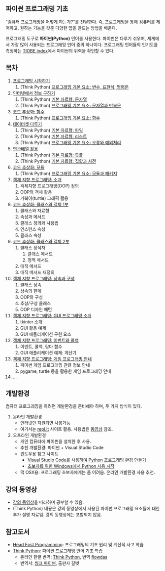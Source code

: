 ## 파이썬 프로그래밍 기초

"컴퓨터 프로그래밍을 어떻게 하는가?"를 전달한다.
즉, 프로그래밍을 통해 컴퓨터를 제어하고, 원하는 기능을 갖춘 다양한 앱을 만드는 방법을 배운다.

프로그래밍 도구로 **파이썬(Python)** 언어를 사용한다.
파이썬은 다루기 쉬우며, 세계에서 가장 많이 사용되는 프로그래밍 언어 중의 하나이다.
프로그래밍 언어들의 인기도를 측정하는 
[TIOBE Index](https://www.tiobe.com/tiobe-index/)에서 
파이썬의 위력을 확인할 수 있다.

## 목차

1. [프로그래밍 시작하기](./notebooks/PiPy01A-ProgrammingStart.ipynb)
    1. (Think Python) [프로그래밍 기본 요소: 변수, 표현식, 명령문](./notebooks/PiPy01B-Variables_Expressions_Commands.ipynb)
1. [인터넷에서 정보 구하기](./notebooks/PiPy02A-InfoFromInternet.ipynb)
    1. (Think Python) [기본 자료형: 문자열](./notebooks/PiPy02B-Strings.ipynb)
    1. (Think Python) [프로그래밍 기본 요소: 문자열과 반복문](./notebooks/PiPy02C-StringsAndLoops.ipynb)
1. [코드 추상화: 함수](./notebooks/PiPy03A-FunctionAbstraction.ipynb)
    1. (Think Python) [프로그래밍 기본 요소: 함수](./notebooks/PiPy03B-Functions.ipynb)
1. [데이터셋 다루기](./notebooks/PiPy04A-DataSets.ipynb)
    1. (Think Python) [기본 자료형: 파일](./notebooks/PiPy04B-Files.ipynb)
    1. (Think Python) [기본 자료형: 리스트](./notebooks/PiPy04C-Lists.ipynb)
    1. (Think Python) [프로그래밍 기본 요소: 오류와 예외처리](./notebooks/PiPy04D-ErrorsAndExceptions.ipynb)
1. [연관배열 활용](./notebooks/PiPy05A-AssociativeArrays.ipynb)
    1. (Think Python) [기본 자료형: 튜플](./notebooks/PiPy05B-Tuples.ipynb)
    1. (Think Python) [기본 자료형: 집합과 사전](./notebooks/PiPy05C-SetsAndDictionaries.ipynb)
1. [코드 추상화: 모듈](./notebooks/PiPy06A-ModularProgramming.ipynb)
    1. (Think Python) [프로그래밍 기본 요소: 모듈과 패키지](./notebooks/PiPy06B-ModulesAndPackages.ipynb)
1. [객체 지향 프로그래밍: 소개](./notebooks/PiPy07-OOP_Introduction.ipynb)
    1. 객체지향 프로그래밍(OOP) 정의
    1. OOP와 객체 활용
    1. 거북이(turtle) 그래픽 활용
1. [코드 추상화: 클래스와 객체 1부](./notebooks/PiPy08-ClassesAndInstances_Part1.ipynb)
    1. 클래스와 자료형
    1. 속성과 메서드
    1. 클래스 정의와 사용법
    1. 인스턴스 속성
    1. 클래스 속성
1. [코드 추상화: 클래스와 객체 2부](./notebooks/PiPy09-ClassesAndInstances_Part2.ipynb)
    1. 클래스 장식자
        1. 클래스 메서드
        1. 정적 메서드
    1. 매직 메서드
    1. 매직 메서드 재정의
1. [객체 지향 프로그래밍: 상속과 구성](./notebooks/PiPy10-OOP_InheritanceAndComposition.ipynb)
    1. 클래스 상속
    1. 상속의 한계
    1. OOP와 구성
    1. 추상/구상 클래스
    1. OOP 디자인 패턴
1. [객체 지향 프로그래밍: GUI 프로그래밍 소개](./notebooks/PiPy11-OOP_GUI-Programming_Introduction.ipynb)
    1. tkinter 소개
    1. GUI 활용 예제
    1. GUI 애플리케이션 구현 요소
1. [객체 지향 프로그래밍: 이벤트와 콜백](./notebooks/PiPy12-OOP_EventsAndCallbacks.ipynb)
    1. 이벤트, 콜백, 람다 함수
    1. GUI 애플리케이션 예제: 계산기
1. [객체 지향 프로그래밍: 게임 프로그래밍 안내](./notebooks/PiPy13-OOP_GameProgramming_Introduction.ipynb)
    1. 파이썬 게임 프로그래밍 관련 정보 안내
    1. pygame, turtle 등을 활용한 게임 프로그래밍 안내
1. ...

## 개발환경

컴퓨터 프로그래밍을 하려면 개발환경을 준비해야 하며, 두 가지 방식이 있다.

1. 온라인 개발환경
    * 인터넷만 지원되면 사용가능
    * 여기서는 [repl.it](https://repl.it) 사이트 활용. 
        사용법은 [동영상](https://www.youtube.com/watch?v=dWtCVbuwC_c&list=PL5aSjzJqCaPY0Nyu_hUVU8_HhBARlgP-f&index=3&t=571s) 참조.
1. 오프라인 개발환경
    * 개인 컴퓨터에 파이썬을 설치한 후 사용.
    * 추천 개발환경: 파이썬 + Visual Studio Code
    * 윈도우용 참고 사이트
        * [Visual Studio Code를 사용하여 Python 프로그래밍 환경 만들기](https://www.youtube.com/watch?v=e4n2VnhiI28)
        * [초보자를 위한 Windows에서 Python 사용 시작](https://docs.microsoft.com/ko-kr/windows/python/beginners)
    * 맥 OSX용: 프로그래밍 초보자에게는 좀 어려움. 온라인 개발환경 사용 추천.

## 강의 동영상

* [강의 동영상](https://www.youtube.com/playlist?list=PL5aSjzJqCaPY0Nyu_hUVU8_HhBARlgP-f)을 
    따라하며 공부할 수 있음.
* (Think Python) 내용은 강의 동영상에서 사용된 파이썬 프로그래밍 요소들에 대한 추가 설명 자료임. 
    강의 동영상에는 포함되지 않음.

## 참고도서

* [Head First Programming](http://m.hanbit.co.kr/store/books/book_view.html?p_code=B3578815816): 
    프로그래밍의 기초 원리 및 계산적 사고 학습
* [Think Python](http://greenteapress.com/wp/think-python-2e/):
    파이썬 프로그래밍 언어 기초 학습
    * 온라인 한글 번역: [Think Python](https://www.flowdas.com/thinkpython/index.html#thinkpython), 
    번역 [flowdas](https://www.flowdas.com)
    * 번역서: [씽크 파이썬](https://www.gilbut.co.kr/book/view?bookcode=BN001838&perdevice=pc), 출판사 길벗
